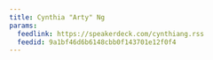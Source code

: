 ```yaml
---
title: Cynthia "Arty" Ng
params:
  feedlink: https://speakerdeck.com/cynthiang.rss
  feedid: 9a1bf46d6b6148cbb0f143701e12f0f4
---
```


